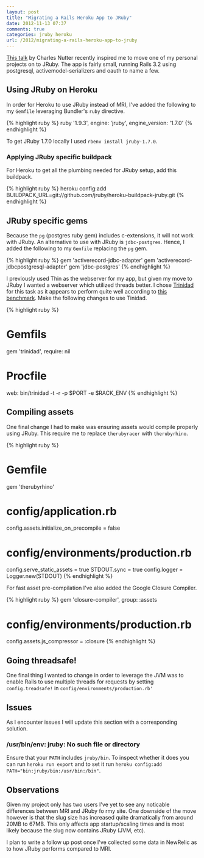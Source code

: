 ```yaml
---
layout: post
title: "Migrating a Rails Heroku App to JRuby"
date: 2012-11-13 07:37
comments: true
categories: jruby heroku
url: /2012/migrating-a-rails-heroku-app-to-jruby
---
```


[This talk](http://confreaks.com/videos/1235-aloharuby2012-why-jruby) by Charles
Nutter recently inspired me to move one of my personal projects on to JRuby. The
app is fairly small, running Rails 3.2 using postgresql, activemodel-serializers
and oauth to name a few.

## Using JRuby on Heroku

In order for Heroku to use JRuby instead of MRI, I've added the following to my
`Gemfile` leveraging Bundler's `ruby` directive.

{% highlight ruby %}
ruby '1.9.3', engine: 'jruby', engine_version: '1.7.0'
{% endhighlight %}

To get JRuby 1.7.0 locally I used `rbenv install jruby-1.7.0`.

### Applying JRuby specific buildpack

For Heroku to get all the plumbing needed for JRuby setup, add this buildpack.

{% highlight ruby %}
heroku config:add BUILDPACK_URL=git://github.com/jruby/heroku-buildpack-jruby.git
{% endhighlight %}

## JRuby specific gems

Because the `pg` (postgres ruby gem) includes c-extensions, it will not work
with JRuby. An alternative to use with JRuby is `jdbc-postgres`. Hence, I added the
following to my `Gemfile` replacing the `pg` gem.

{% highlight ruby %}
gem 'activerecord-jdbc-adapter'
gem 'activerecord-jdbcpostgresql-adapter'
gem 'jdbc-postgres'
{% endhighlight %}

I previously used Thin as the webserver for my app, but given my move to JRuby I
wanted a webserver which utilized threads better. I chose
[Trinidad](https://github.com/trinidad/trinidad) for this task as it appears to
perform quite well according to [this benchmark](http://carlhoerberg.github.com/blog/2012/03/31/jruby-application-server-benchmarks/).
Make the following changes to use Tinidad.

{% highlight ruby %}
# Gemfils
gem 'trinidad', require: nil

# Procfile
web: bin/trinidad -t -r -p $PORT -e $RACK_ENV
{% endhighlight %}

## Compiling assets

One final change I had to make was ensuring assets would compile properly using
JRuby. This require me to replace `therubyracer` with `therubyrhino`.

{% highlight ruby %}
# Gemfile
gem 'therubyrhino'

# config/application.rb
config.assets.initialize_on_precompile = false

# config/environments/production.rb
config.serve_static_assets = true
STDOUT.sync = true
config.logger = Logger.new(STDOUT)
{% endhighlight %}

For fast asset pre-compilation I've also added the Google Closure Compiler.

{% highlight ruby %}
gem 'closure-compiler', group: :assets

# config/environments/production.rb
config.assets.js_compressor = :closure
{% endhighlight %}

## Going threadsafe!

One final thing I wanted to change in order to leverage the JVM was to enable
Rails to use multiple threads for requests by setting `config.treadsafe!` in
`config/environments/production.rb'`

## Issues

As I encounter issues I will update this section with a corresponding solution.

### /usr/bin/env: jruby: No such file or directory

Ensure that your `PATH` includes `jruby/bin`. To inspect whether it does you can
run `heroku run export` and to set it run `heroku config:add PATH="bin:jruby/bin:/usr/bin:/bin"`.

## Observations
Given my project only has two users I've yet to see any noticable differences
between MRI and JRuby fo rmy site. One downside of the move however is that the
slug size has increased quite dramatically from around 20MB to 67MB. This only
affects app startup/scaling times and is most likely because the slug now
contains JRuby (JVM, etc).

I plan to write a follow up post once I've collected some data in NewRelic as to
how JRuby performs compared to MRI.
